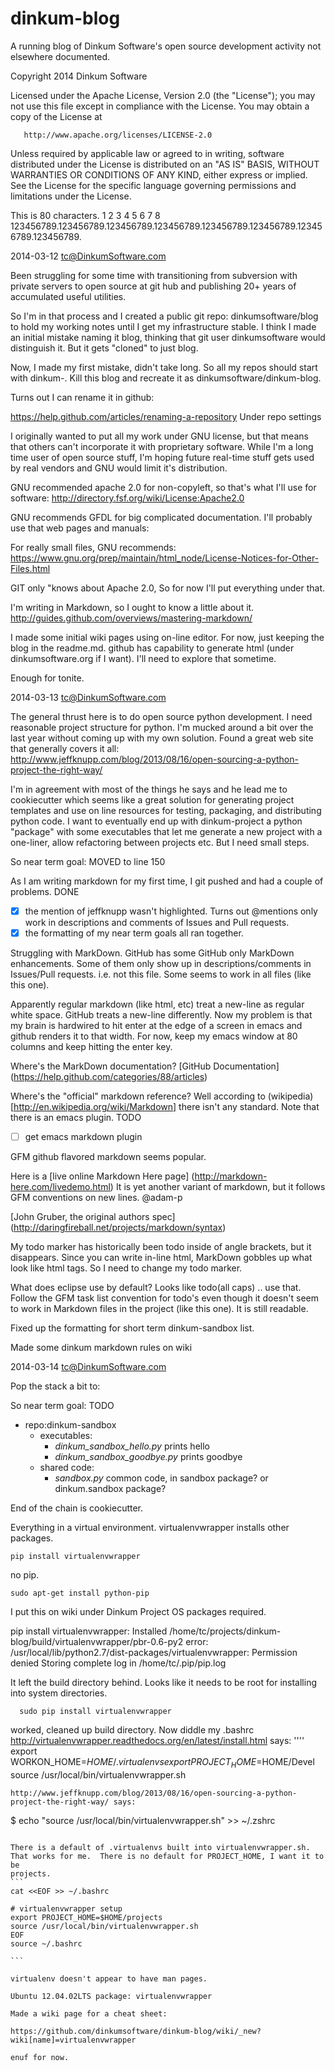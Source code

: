 dinkum-blog
====

A running blog of Dinkum Software's open source development activity
not elsewhere documented.

Copyright 2014 Dinkum Software

   Licensed under the Apache License, Version 2.0 (the "License");
   you may not use this file except in compliance with the License.
   You may obtain a copy of the License at

       http://www.apache.org/licenses/LICENSE-2.0

   Unless required by applicable law or agreed to in writing, software
   distributed under the License is distributed on an "AS IS" BASIS,
   WITHOUT WARRANTIES OR CONDITIONS OF ANY KIND, either express or implied.
   See the License for the specific language governing permissions and
   limitations under the License.

This is 80 characters.
         1         2         3         4         5         6         7         8
123456789.123456789.123456789.123456789.123456789.123456789.123456789.123456789.

2014-03-12 tc@DinkumSoftware.com 

Been struggling for some time with transitioning from subversion with private
servers to open source at git hub and publishing 20+ years of accumulated useful
utilities.

So I'm in that process and I created a public git repo: dinkumsoftware/blog to
hold my working notes until I get my infrastructure stable.  I think I made
an initial mistake naming it blog, thinking that git user dinkumsoftware would
distinguish it.  But it gets "cloned" to just blog.

Now, I made my first mistake, didn't take long.
So all my repos should start with dinkum-.  Kill this blog and recreate it
as dinkumsoftware/dinkum-blog.

Turns out I can rename it in github:

https://help.github.com/articles/renaming-a-repository
Under repo settings

I originally wanted to put all my work under GNU license, but that means
that others can't incorporate it with proprietary software.  While I'm
a long time user of open source stuff, I'm hoping future real-time stuff
gets used by real vendors and GNU would limit it's distribution.

GNU recommended apache 2.0 for non-copyleft, so that's what I'll use for
software:
http://directory.fsf.org/wiki/License:Apache2.0

GNU recommends GFDL for big complicated documentation.
I'll probably use that web pages and manuals:

For really small files, GNU recommends:
https://www.gnu.org/prep/maintain/html_node/License-Notices-for-Other-Files.html

GIT only "knows about Apache 2.0, So for now I'll put everything under that.

I'm writing in Markdown, so I ought to know a little about it.
http://guides.github.com/overviews/mastering-markdown/

I made some initial wiki pages using on-line editor.
For now, just keeping the blog in the readme.md.  github has capability to
generate html (under dinkumsoftware.org if I want).  I'll need to explore that
sometime.

Enough for tonite.

2014-03-13 tc@DinkumSoftware.com 

The general thrust here is to do open source python development.  I need
reasonable project structure for python.  I'm mucked around a bit over the
last year without coming up with my own solution.  Found a great web site
that generally covers it all:
http://www.jeffknupp.com/blog/2013/08/16/open-sourcing-a-python-project-the-right-way/

I'm in agreement with most of the things he says and he lead me to
cookiecutter which seems like a great solution for generating project
templates and use on line resources for testing, packaging, and
distributing python code.  I want to eventually end up with
dinkum-project a python "package" with some executables that let me
generate a new project with a one-liner, allow refactoring between
projects etc.  But I need small steps.

So near term goal: MOVED to line 150

As I am writing markdown for my first time, I git pushed and had a couple of
problems.
DONE

   - [x] the mention of jeffknupp wasn't highlighted.
         Turns out @mentions only work in descriptions and comments of
         Issues and Pull requests.
   - [x] the formatting of my near term goals all ran together.

Struggling with MarkDown.  GitHub has some GitHub only MarkDown enhancements.
Some of them only show up in descriptions/comments in Issues/Pull requests.
i.e. not this file.  Some seems to work in all files (like this one).

Apparently regular markdown (like html, etc) treat a new-line as regular white
space.  GitHub treats a new-line differently.  Now my problem is that my brain
is hardwired to hit enter at the edge of a screen in emacs and github renders it
to that width.  For now, keep my emacs window at 80 columns and keep hitting
the enter key.

Where's the MarkDown documentation?
[GitHub Documentation]
        (https://help.github.com/categories/88/articles)

Where's the "official" markdown reference?   Well according to (wikipedia)
[http://en.wikipedia.org/wiki/Markdown] there isn't any standard.  Note
that there is an emacs plugin. TODO

-[ ] get emacs markdown plugin

GFM github flavored markdown seems popular.

Here is a [live online Markdown Here page]
     (http://markdown-here.com/livedemo.html)
It is yet another variant of markdown,
but it follows GFM conventions on new lines. @adam-p

[John Gruber, the original authors spec]
      (http://daringfireball.net/projects/markdown/syntax)

My todo marker has historically been todo inside of angle brackets, but it
disappears.  Since you can write in-line html, MarkDown gobbles up what
look like html tags.  So I need to change my todo marker.

What does eclipse use by default?  Looks like todo(all caps) .. use that.
Follow the GFM task list convention for todo's even though it
doesn't seem to work in Markdown files in the project (like this one).  It
is still readable.

Fixed up the formatting for short term dinkum-sandbox list.

Made some dinkum markdown rules on wiki

2014-03-14 tc@DinkumSoftware.com 

Pop the stack a bit to:

So near term goal: TODO

- repo:dinkum-sandbox
  - executables:
    - *dinkum_sandbox_hello.py*      prints hello
    - *dinkum_sandbox_goodbye.py*    prints goodbye
  - shared code:
    - *sandbox.py*                   common code, in sandbox package?
                                     or dinkum.sandbox package?

End of the chain is cookiecutter.

Everything in a virtual environment.
virtualenvwrapper installs other packages.

    pip install virtualenvwrapper
no pip.

    sudo apt-get install python-pip
I put this on wiki under Dinkum Project OS packages required.

  pip install virtualenvwrapper:
Installed /home/tc/projects/dinkum-blog/build/virtualenvwrapper/pbr-0.6-py2
  error: /usr/local/lib/python2.7/dist-packages/virtualenvwrapper: Permission denied
Storing complete log in /home/tc/.pip/pip.log

It left the build directory behind.
Looks like it needs to be root for installing into system directories.

      sudo pip install virtualenvwrapper

worked, cleaned up build directory.
Now diddle my .bashrc
http://virtualenvwrapper.readthedocs.org/en/latest/install.html says:
''''
export WORKON_HOME=$HOME/.virtualenvs
export PROJECT_HOME=$HOME/Devel
source /usr/local/bin/virtualenvwrapper.sh
````
http://www.jeffknupp.com/blog/2013/08/16/open-sourcing-a-python-project-the-right-way/ says:
````
$ echo "source /usr/local/bin/virtualenvwrapper.sh" >> ~/.zshrc
````

There is a default of .virtualenvs built into virtualenvwrapper.sh.
That works for me.  There is no default for PROJECT_HOME, I want it to be
projects.
```
cat <<EOF >> ~/.bashrc

# virtualenvwrapper setup
export PROJECT_HOME=$HOME/projects
source /usr/local/bin/virtualenvwrapper.sh
EOF
source ~/.bashrc

```

virtualenv doesn't appear to have man pages.

Ubuntu 12.04.02LTS package: virtualenvwrapper

Made a wiki page for a cheat sheet:

https://github.com/dinkumsoftware/dinkum-blog/wiki/_new?wiki[name]=virtualenvwrapper

enuf for now.







